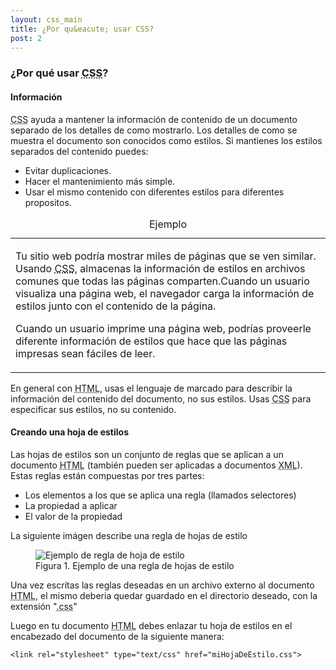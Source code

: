 ```yaml
---
layout: css_main
title: ¿Por qu&eacute; usar CSS?
post: 2
---
```


<h3>¿Por qu&eacute; usar <abbr title="Hojas de estilo en cascada">CSS</abbr>?</h3>
<article>
<h4>Informaci&oacute;n</h4>
<p><abbr title="Hojas de estilo en cascada">CSS</abbr> ayuda a mantener la informaci&oacute;n de contenido de un documento separado de los detalles de como mostrarlo. Los detalles de como se muestra el documento son conocidos como estilos. Si mantienes los estilos separados del contenido puedes:</p>
<ul>
  <li>Evitar duplicaciones.</li>
  <li>Hacer el mantenimiento m&aacute;s simple.</li>
  <li>Usar el mismo contenido con diferentes estilos para diferentes propositos.</li>
</ul>
<table>
 <caption>
  Ejemplo
 </caption>
 <tbody>
  <tr>
   <td>
    <p>Tu sitio web podr&iacute;a mostrar miles de p&aacute;ginas que se ven similar. Usando <abbr title="Hojas de estilo en cascada">CSS</abbr>, almacenas la informaci&oacute;n de estilos en archivos comunes que todas las p&aacute;ginas comparten.Cuando un usuario visualiza una p&aacute;gina web, el navegador carga la informaci&oacute;n de estilos junto con el contenido de la p&aacute;gina.</p>
    <p>Cuando un usuario imprime una p&aacute;gina web, podr&iacute;as proveerle diferente informaci&oacute;n de estilos que hace que las p&aacute;ginas impresas sean f&aacute;ciles de leer.</p>
   </td>
  </tr>
 </tbody>
</table>
<p>En general con <abbr title="Lenguaje de Marcado de Hipertexto">HTML</abbr>, usas el lenguaje de marcado para describir la informaci&oacute;n del contenido del documento, no sus estilos. Usas <abbr title="Hojas de estilo en cascada">CSS</abbr> para especificar sus estilos, no su contenido.</p>
</article>
<article>
<h4>Creando una hoja de estilos</h4>
<p>Las hojas de estilos son un conjunto de reglas que se aplican a un documento <abbr title="Lenguaje de Marcado de Hipertexto">HTML</abbr> (tambi&eacute;n pueden ser aplicadas a documentos <abbr title="Lenguaje de marcado extensible">XML</abbr>). Estas reglas est&aacute;n compuestas por tres partes:</p>
<ul id="structure_description">
  <li>Los elementos a los que se aplica una regla (llamados selectores)</li>
  <li>La propiedad a aplicar</li>
  <li>El valor de la propiedad</li>
</ul>
<p>La siguiente im&aacute;gen describe una regla de hojas de estilo</p>
<figure role="img" aria-labelledby="imgid1">
  <img src="{{ site.baseurl }}/images/css_rule.jpg" alt="Ejemplo de regla de hoja de estilo" longdesc="#structure_description"/>
  <figcaption id="imgid1">Figura 1. Ejemplo de una regla de hojas de estilo</figcaption>
</figure>

<p>Una vez escr&iacute;tas las reglas deseadas en un archivo externo al documento <abbr title="Lenguaje de Marcado de Hipertexto">HTML</abbr>, el mismo deberia quedar guardado en el directorio deseado, con la extensi&oacute;n "<abbr title="extension del archivo resultante">.css</abbr>"</p>
<p>Luego en tu documento <abbr title="Lenguaje de Marcado de Hipertexto">HTML</abbr> debes enlazar tu hoja de estilos en el encabezado del documento de la siguiente manera:</p>
<pre class="language-html correcto"><code class=" language-html"><span class="token tag"><span class="token tag"><span class="token punctuation">&lt;</span>link</span> <span class="token attr-name">rel</span><span class="token attr-value"><span class="token punctuation">=</span><span class="token punctuation">"</span>stylesheet<span class="token punctuation">"</span></span> <span class="token attr-name">type</span><span class="token attr-value"><span class="token punctuation">=</span><span class="token punctuation">"</span>text/css<span class="token punctuation">"</span></span> <span class="token attr-name">href</span><span class="token attr-value"><span class="token punctuation">=</span><span class="token punctuation">"</span>miHojaDeEstilo.css<span class="token punctuation">"</span></span><span class="token punctuation">&gt;</span></span></code></pre>
</article>
